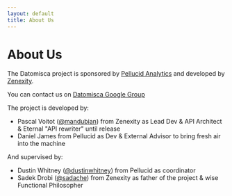 ```yaml
---
layout: default
title: About Us
---
```


# About Us

The Datomisca project is sponsored by [Pellucid Analytics](http://www.pellucid.com) and developed by [Zenexity](http://www.zenexity.com).

You can contact us on [Datomisca Google Group](https://groups.google.com/forum/?fromgroups#!forum/datomisca)

The project is developed by:

- Pascal Voitot ([@mandubian](https://twitter.com/mandubian)) from Zenexity as Lead Dev & API Architect & Eternal "API rewriter" until release
- Daniel James from Pellucid as Dev & External Advisor to bring fresh air into the machine

And supervised by:

- Dustin Whitney ([@dustinwhitney](https://twitter.com/dustinwhitney)) from Pellucid as coordinator
- Sadek Drobi ([@sadache](https://twitter.com/sadache)) from Zenexity as father of the project & wise Functional Philosopher


